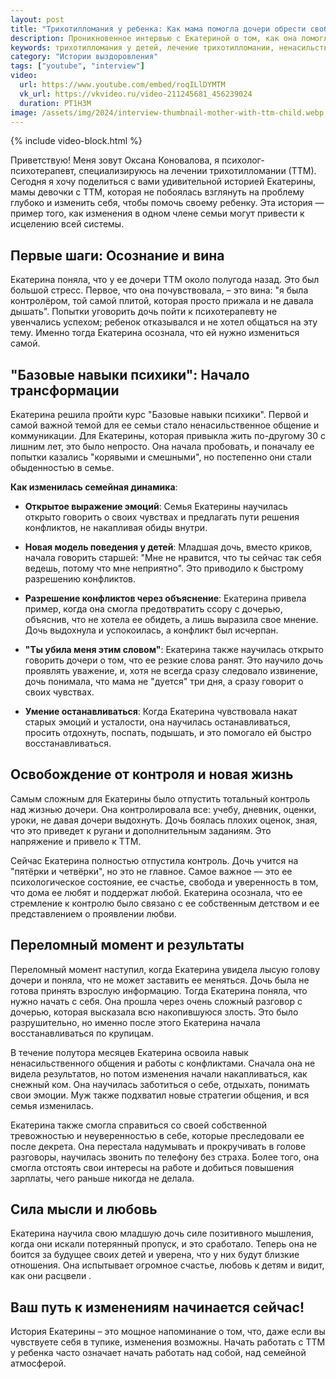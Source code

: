 ```yaml
---
layout: post
title: "Трихотилломания у ребенка: Как мама помогла дочери обрести свободу за 4,5 месяца терапии — интервью с Екатериной"
description: Проникновенное интервью с Екатериной о том, как она помогла своей дочери справиться с трихотилломанией, изменив себя. Узнайте, как ненасильственное общение, управление эмоциями и отказ от тотального контроля привели к исцелению семьи.
keywords: трихотилломания у детей, лечение трихотилломании, ненасильственное общение, родительский контроль, семейная терапия, влияние родителей на детей, история успеха трихотилломания, психотерапия для родителей, Оксана Коновалова психолог, как перестать контролировать ребенка.
category: "Истории выздоровления"
tags: ["youtube", "interview"]
video:
  url: https://www.youtube.com/embed/roqILlDYMTM
  vk_url: https://vkvideo.ru/video-211245681_456239024
  duration: PT1H3M
image: /assets/img/2024/interview-thumbnail-mother-with-ttm-child.webp
---
```


{% include video-block.html %}

Приветствую! Меня зовут Оксана Коновалова, я психолог-психотерапевт, специализируюсь на лечении трихотилломании (ТТМ). Сегодня я хочу поделиться с вами удивительной историей Екатерины, мамы девочки с ТТМ, которая не побоялась взглянуть на проблему глубоко и изменить себя, чтобы помочь своему ребенку. Эта история — пример того, как изменения в одном члене семьи могут привести к исцелению всей системы.

## Первые шаги: Осознание и вина

Екатерина поняла, что у ее дочери ТТМ около полугода назад. Это был большой стресс. Первое, что она почувствовала, – это вина: "я была контролёром, той самой плитой, которая просто прижала и не давала дышать". Попытки уговорить дочь пойти к психотерапевту не увенчались успехом; ребенок отказывался и не хотел общаться на эту тему. Именно тогда Екатерина осознала, что ей нужно измениться самой.

## "Базовые навыки психики": Начало трансформации

Екатерина решила пройти курс "Базовые навыки психики". Первой и самой важной темой для ее семьи стало ненасильственное общение и коммуникации. Для Екатерины, которая привыкла жить по-другому 30 с лишним лет, это было непросто. Она начала пробовать, и поначалу ее попытки казались "корявыми и смешными", но постепенно они стали обыденностью в семье.

**Как изменилась семейная динамика**:

- **Открытое выражение эмоций**: Семья Екатерины научилась открыто говорить о своих чувствах и предлагать пути решения конфликтов, не накапливая обиды внутри.

- **Новая модель поведения у детей**: Младшая дочь, вместо криков, начала говорить старшей: "Мне не нравится, что ты сейчас так себя ведешь, потому что мне неприятно". Это приводило к быстрому разрешению конфликтов.

- **Разрешение конфликтов через объяснение**: Екатерина привела пример, когда она смогла предотвратить ссору с дочерью, объяснив, что не хотела ее обидеть, а лишь выразила свое мнение. Дочь выдохнула и успокоилась, а конфликт был исчерпан.

- **"Ты убила меня этим словом"**: Екатерина также научилась открыто говорить дочери о том, что ее резкие слова ранят. Это научило дочь проявлять уважение, и, хотя не всегда сразу следовало извинение, дочь понимала, что мама не "дуется" три дня, а сразу говорит о своих чувствах.

- **Умение останавливаться**: Когда Екатерина чувствовала накат старых эмоций и усталости, она научилась останавливаться, просить отдохнуть, поспать, подышать, и это помогало ей быстро восстанавливаться.

## Освобождение от контроля и новая жизнь

Самым сложным для Екатерины было отпустить тотальный контроль над жизнью дочери. Она контролировала все: учебу, дневник, оценки, уроки, не давая дочери выдохнуть. Дочь боялась плохих оценок, зная, что это приведет к ругани и дополнительным заданиям. Это напряжение и привело к ТТМ.

Сейчас Екатерина полностью отпустила контроль. Дочь учится на "пятёрки и четвёрки", но это не главное. Самое важное — это ее психологическое состояние, ее счастье, свобода и уверенность в том, что дома ее любят и поддержат любой. Екатерина осознала, что ее стремление к контролю было связано с ее собственным детством и ее представлением о проявлении любви.

## Переломный момент и результаты

Переломный момент наступил, когда Екатерина увидела лысую голову дочери и поняла, что не может заставить ее меняться. Дочь была не готова принять взрослую информацию. Тогда Екатерина поняла, что нужно начать с себя. Она прошла через очень сложный разговор с дочерью, которая высказала всю накопившуюся злость. Это было разрушительно, но именно после этого Екатерина начала восстанавливаться по крупицам.

В течение полутора месяцев Екатерина освоила навык ненасильственного общения и работы с конфликтами. Сначала она не видела результатов, но потом изменения начали накапливаться, как снежный ком. Она научилась заботиться о себе, отдыхать, понимать свои эмоции. Муж также подхватил новые стратегии общения, и вся семья изменилась.

Екатерина также смогла справиться со своей собственной тревожностью и неуверенностью в себе, которые преследовали ее после декрета. Она перестала надумывать и прокручивать в голове разговоры, научилась звонить по телефону без страха. Более того, она смогла отстоять свои интересы на работе и добиться повышения зарплаты, чего раньше никогда не делала.

## Сила мысли и любовь

Екатерина научила свою младшую дочь силе позитивного мышления, когда они искали потерянный пропуск, и это сработало. Теперь она не боится за будущее своих детей и уверена, что у них будут близкие отношения. Она испытывает огромное счастье, любовь к детям и видит, как они расцвели .

## Ваш путь к изменениям начинается сейчас!

История Екатерины – это мощное напоминание о том, что, даже если вы чувствуете себя в тупике, изменения возможны. Начать работать с ТТМ у ребенка часто означает начать работать над собой, над семейной атмосферой.